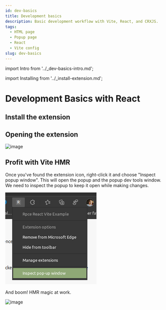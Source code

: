```yaml
---
id: dev-basics
title: Development basics
description: Basic development workflow with Vite, React, and CRXJS.
tags:
  - HTML page
  - Popup page
  - React
  - Vite config
slug: dev-basics
---
```


import Intro from '../\_dev-basics-intro.md';

import Installing from '../\_install-extension.md';

# Development Basics with React

<Intro/>

## Install the extension

<Installing/>

## Opening the extension

<Opening/>

![image](https://user-images.githubusercontent.com/33419526/227034773-c8b065eb-a3b4-4ab2-a31e-86a29bec7894.png)

## Profit with Vite HMR

Once you've found the extension icon, right-click it and choose "Inspect popup
window". This will open the popup and the popup dev tools window. We need to
inspect the popup to keep it open while making changes.

![Chrome Extension icon context menu](./assets/start-context-menu-inspect.png)

And boom! HMR magic at work.

![image](https://user-images.githubusercontent.com/33419526/227035247-c1956251-847a-4361-8e2f-dd323c9d7c67.png)

